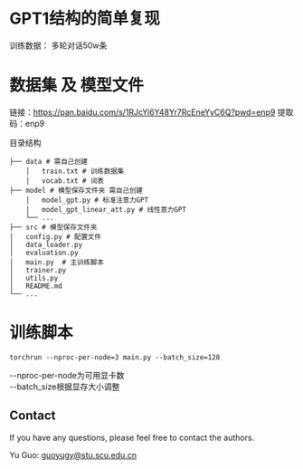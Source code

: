 # GPT1结构的简单复现

训练数据：
多轮对话50w条

# 数据集 及 模型文件
链接：https://pan.baidu.com/s/1RJcYi6Y48Yr7RcEneYyC6Q?pwd=enp9
提取码：enp9

目录结构
```
├── data # 需自己创建
    │   train.txt # 训练数据集
    │   vocab.txt # 词表
├── model # 模型保存文件夹 需自己创建
    │   model_gpt.py # 标准注意力GPT
    │   model_gpt_linear_att.py # 线性意力GPT
    └── ...
├── src # 模型保存文件夹
│   config.py # 配置文件
│   data_loader.py 
│   evaluation.py 
│   main.py  # 主训练脚本
│   trainer.py
│   utils.py  
│   README.md 
└── ...

```

# 训练脚本
```shell
torchrun --nproc-per-node=3 main.py --batch_size=128
```
--nproc-per-node为可用显卡数 \
--batch_size根据显存大小调整

## Contact

If you have any questions, please feel free to contact the authors. 

Yu Guo: [guoyugy@stu.scu.edu.cn](guoyugy@stu.scu.edu.cn)
